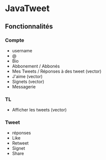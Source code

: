 # JavaTweet

## Fonctionnalités

### Compte
 * username
 * @
 * Bio
 * Abbonement / Abbonés
 * Mes Tweets / Réponses à des tweet (vector)
 * J'aime (vector)
 * Signets (vector)
 * Messagerie

### TL
 * Afficher les tweets (vector)

### Tweet
 * réponses
 * Like
 * Retweet
 * Signet
 * Share

    
    